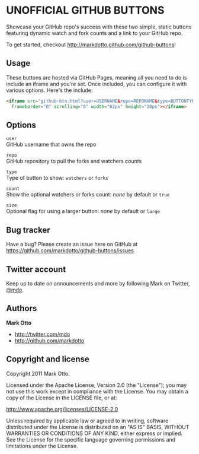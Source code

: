 UNOFFICIAL GITHUB BUTTONS
=========================

Showcase your GitHub repo's success with these two simple, static buttons featuring dynamic watch and fork counts and a link to your GitHub repo.

To get started, checkout http://markdotto.github.com/github-buttons!



Usage
-----

These buttons are hosted via GitHub Pages, meaning all you need to do is include an iframe and you're set. Once included, you can configure it with various options. Here's the include:

``` html
<iframe src="github-btn.html?user=USERNAME&repo=REPONAME&type=BUTTONTYPE" allowtransparency="true"
  frameborder="0" scrolling="0" width="62px" height="20px"></iframe>
```


Options
-------

`user`<br>
GitHub username that owns the repo

`repo`<br>
GitHub repository to pull the forks and watchers counts

`type`<br>
Type of button to show: `watchers` or `forks`

`count`<br>
Show the optional watchers or forks count: _none_ by default or `true`

`size`<br>
Optional flag for using a larger button: _none_ by default or `large`



Bug tracker
-----------

Have a bug? Please create an issue here on GitHub at https://github.com/markdotto/github-buttons/issues.



Twitter account
---------------

Keep up to date on announcements and more by following Mark on Twitter, <a href="http://twitter.com/mdo">@mdo</a>.



Authors
-------

**Mark Otto**

+ http://twitter.com/mdo
+ http://github.com/markdotto



Copyright and license
---------------------

Copyright 2011 Mark Otto.

Licensed under the Apache License, Version 2.0 (the "License");
you may not use this work except in compliance with the License.
You may obtain a copy of the License in the LICENSE file, or at:

   http://www.apache.org/licenses/LICENSE-2.0

Unless required by applicable law or agreed to in writing, software
distributed under the License is distributed on an "AS IS" BASIS,
WITHOUT WARRANTIES OR CONDITIONS OF ANY KIND, either express or implied.
See the License for the specific language governing permissions and
limitations under the License.
